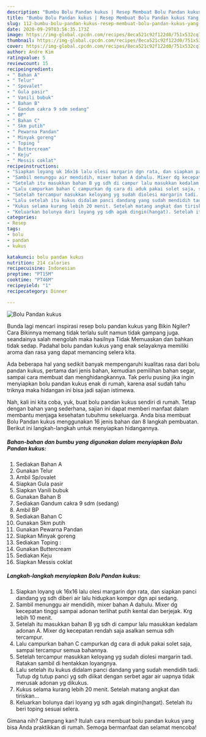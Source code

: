 ```yaml
---
description: "Bumbu Bolu Pandan kukus | Resep Membuat Bolu Pandan kukus Yang Menggugah Selera"
title: "Bumbu Bolu Pandan kukus | Resep Membuat Bolu Pandan kukus Yang Menggugah Selera"
slug: 112-bumbu-bolu-pandan-kukus-resep-membuat-bolu-pandan-kukus-yang-menggugah-selera
date: 2020-09-29T03:56:35.173Z
image: https://img-global.cpcdn.com/recipes/8eca521c92f122d0/751x532cq70/bolu-pandan-kukus-foto-resep-utama.jpg
thumbnail: https://img-global.cpcdn.com/recipes/8eca521c92f122d0/751x532cq70/bolu-pandan-kukus-foto-resep-utama.jpg
cover: https://img-global.cpcdn.com/recipes/8eca521c92f122d0/751x532cq70/bolu-pandan-kukus-foto-resep-utama.jpg
author: Andre Kim
ratingvalue: 5
reviewcount: 15
recipeingredient:
- " Bahan A"
- " Telur"
- " Spovalet"
- " Gula pasir"
- " Vanili bubuk"
- " Bahan B"
- " Gandum cakra 9 sdm sedang"
- " BP"
- " Bahan C"
- " Skm putih"
- " Pewarna Pandan"
- " Minyak goreng"
- " Toping "
- " Buttercream"
- " Keju"
- " Messis coklat"
recipeinstructions:
- "Siapkan loyang uk 16x16 lalu olesi margarin dgn rata, dan siapkan panci dandang yg sdh diberi air lalu hidupkan kompor dgn api sedang."
- "Sambil menunggu air mendidih, mixer bahan A dahulu. Mixer dg kecepatan tinggi sampai adonan terlihat putih kental dan berjejak. Krg lebih 10 menit."
- "Setelah itu masukkan bahan B yg sdh di campur lalu masukkan kedalam adonan A. Mixer dg kecepatan rendah saja asalkan semua sdh tercampur."
- "Lalu campurkan bahan C campurkan dg cara di aduk pakai solet saja, sampai tercampur semua bahannya."
- "Setelah tercampur masukkan keloyang yg sudah diolesi margarin tadi. Ratakan sambil di hentakkan loyangnya."
- "Lalu setelah itu kukus didalam panci dandang yang sudah mendidih tadi. Tutup dg tutup panci yg sdh diikat dengan serbet agar air uapnya tidak merusak adonan yg dikukus."
- "Kukus selama kurang lebih 20 menit. Setelah matang angkat dan tiriskan..."
- "Keluarkan bolunya dari loyang yg sdh agak dingin(hangat). Setelah itu beri toping sesuai selera."
categories:
- Resep
tags:
- bolu
- pandan
- kukus

katakunci: bolu pandan kukus 
nutrition: 214 calories
recipecuisine: Indonesian
preptime: "PT15M"
cooktime: "PT46M"
recipeyield: "1"
recipecategory: Dinner

---
```



![Bolu Pandan kukus](https://img-global.cpcdn.com/recipes/8eca521c92f122d0/751x532cq70/bolu-pandan-kukus-foto-resep-utama.jpg)

Bunda lagi mencari inspirasi resep bolu pandan kukus yang Bikin Ngiler? Cara Bikinnya memang tidak terlalu sulit namun tidak gampang juga. seandainya salah mengolah maka hasilnya Tidak Memuaskan dan bahkan tidak sedap. Padahal bolu pandan kukus yang enak selayaknya memiliki aroma dan rasa yang dapat memancing selera kita.

Ada beberapa hal yang sedikit banyak mempengaruhi kualitas rasa dari bolu pandan kukus, pertama dari jenis bahan, kemudian pemilihan bahan segar, sampai cara membuat dan menghidangkannya. Tak perlu pusing jika ingin menyiapkan bolu pandan kukus enak di rumah, karena asal sudah tahu triknya maka hidangan ini bisa jadi sajian istimewa.




Nah, kali ini kita coba, yuk, buat bolu pandan kukus sendiri di rumah. Tetap dengan bahan yang sederhana, sajian ini dapat memberi manfaat dalam membantu menjaga kesehatan tubuhmu sekeluarga. Anda bisa membuat Bolu Pandan kukus menggunakan 16 jenis bahan dan 8 langkah pembuatan. Berikut ini langkah-langkah untuk menyiapkan hidangannya.

<!--inarticleads1-->

##### Bahan-bahan dan bumbu yang digunakan dalam menyiapkan Bolu Pandan kukus:

1. Sediakan  Bahan A
1. Gunakan  Telur
1. Ambil  Sp/ovalet
1. Siapkan  Gula pasir
1. Siapkan  Vanili bubuk
1. Gunakan  Bahan B
1. Sediakan  Gandum cakra 9 sdm (sedang)
1. Ambil  BP
1. Sediakan  Bahan C
1. Gunakan  Skm putih
1. Gunakan  Pewarna Pandan
1. Siapkan  Minyak goreng
1. Sediakan  Toping :
1. Gunakan  Buttercream
1. Sediakan  Keju
1. Siapkan  Messis coklat




<!--inarticleads2-->

##### Langkah-langkah menyiapkan Bolu Pandan kukus:

1. Siapkan loyang uk 16x16 lalu olesi margarin dgn rata, dan siapkan panci dandang yg sdh diberi air lalu hidupkan kompor dgn api sedang.
1. Sambil menunggu air mendidih, mixer bahan A dahulu. Mixer dg kecepatan tinggi sampai adonan terlihat putih kental dan berjejak. Krg lebih 10 menit.
1. Setelah itu masukkan bahan B yg sdh di campur lalu masukkan kedalam adonan A. Mixer dg kecepatan rendah saja asalkan semua sdh tercampur.
1. Lalu campurkan bahan C campurkan dg cara di aduk pakai solet saja, sampai tercampur semua bahannya.
1. Setelah tercampur masukkan keloyang yg sudah diolesi margarin tadi. Ratakan sambil di hentakkan loyangnya.
1. Lalu setelah itu kukus didalam panci dandang yang sudah mendidih tadi. Tutup dg tutup panci yg sdh diikat dengan serbet agar air uapnya tidak merusak adonan yg dikukus.
1. Kukus selama kurang lebih 20 menit. Setelah matang angkat dan tiriskan...
1. Keluarkan bolunya dari loyang yg sdh agak dingin(hangat). Setelah itu beri toping sesuai selera.




Gimana nih? Gampang kan? Itulah cara membuat bolu pandan kukus yang bisa Anda praktikkan di rumah. Semoga bermanfaat dan selamat mencoba!

